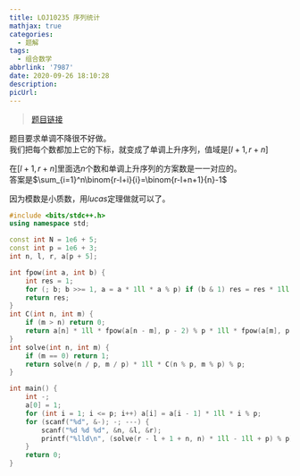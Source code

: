 ```yaml
---
title: LOJ10235 序列统计
mathjax: true
categories:
  - 题解
tags:
  - 组合数学
abbrlink: '7987'
date: 2020-09-26 18:10:28
description:
picUrl:
---
```



>[题目链接](https://loj.ac/problem/10235)  

题目要求单调不降很不好做。  
我们把每个数都加上它的下标，就变成了单调上升序列，值域是$[l+1,r+n]$  

在$[l+1,r+n]$里面选$n$个数和单调上升序列的方案数是一一对应的。  
答案是$\sum_{i=1}^n\binom{r-l+i}{i}=\binom{r-l+n+1}{n}-1$  

因为模数是小质数，用$lucas$定理做就可以了。  

```cpp
#include <bits/stdc++.h>
using namespace std;

const int N = 1e6 + 5;
const int p = 1e6 + 3;
int n, l, r, a[p + 5];

int fpow(int a, int b) {
	int res = 1;
	for (; b; b >>= 1, a = a * 1ll * a % p) if (b & 1) res = res * 1ll * a % p;
	return res;
}
int C(int n, int m) {
	if (m > n) return 0;
	return a[n] * 1ll * fpow(a[n - m], p - 2) % p * 1ll * fpow(a[m], p - 2) % p;
}
int solve(int n, int m) {
	if (m == 0) return 1;
    return solve(n / p, m / p) * 1ll * C(n % p, m % p) % p;
}

int main() {
    int -;
	a[0] = 1;
	for (int i = 1; i <= p; i++) a[i] = a[i - 1] * 1ll * i % p;
	for (scanf("%d", &-); -; ---) {
        scanf("%d %d %d", &n, &l, &r);
		printf("%lld\n", (solve(r - l + 1 + n, n) * 1ll - 1ll + p) % p);
	}
	return 0;
}
```
```
